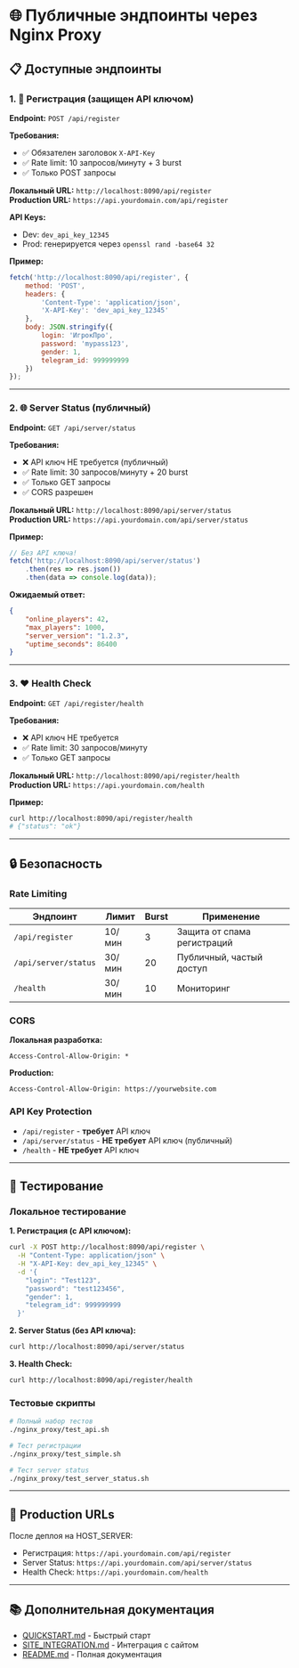 # 🌐 Публичные эндпоинты через Nginx Proxy

## 📋 Доступные эндпоинты

### 1. 🔐 Регистрация (защищен API ключом)

**Endpoint:** `POST /api/register`

**Требования:**
- ✅ Обязателен заголовок `X-API-Key`
- ✅ Rate limit: 10 запросов/минуту + 3 burst
- ✅ Только POST запросы

**Локальный URL:** `http://localhost:8090/api/register`  
**Production URL:** `https://api.yourdomain.com/api/register`

**API Keys:**
- Dev: `dev_api_key_12345`
- Prod: генерируется через `openssl rand -base64 32`

**Пример:**
```javascript
fetch('http://localhost:8090/api/register', {
    method: 'POST',
    headers: {
        'Content-Type': 'application/json',
        'X-API-Key': 'dev_api_key_12345'
    },
    body: JSON.stringify({
        login: 'ИгрокПро',
        password: 'mypass123',
        gender: 1,
        telegram_id: 999999999
    })
});
```

---

### 2. 🌐 Server Status (публичный)

**Endpoint:** `GET /api/server/status`

**Требования:**
- ❌ API ключ НЕ требуется (публичный)
- ✅ Rate limit: 30 запросов/минуту + 20 burst
- ✅ Только GET запросы
- ✅ CORS разрешен

**Локальный URL:** `http://localhost:8090/api/server/status`  
**Production URL:** `https://api.yourdomain.com/api/server/status`

**Пример:**
```javascript
// Без API ключа!
fetch('http://localhost:8090/api/server/status')
    .then(res => res.json())
    .then(data => console.log(data));
```

**Ожидаемый ответ:**
```json
{
    "online_players": 42,
    "max_players": 1000,
    "server_version": "1.2.3",
    "uptime_seconds": 86400
}
```

---

### 3. ❤️ Health Check

**Endpoint:** `GET /api/register/health`

**Требования:**
- ❌ API ключ НЕ требуется
- ✅ Rate limit: 30 запросов/минуту
- ✅ Только GET запросы

**Локальный URL:** `http://localhost:8090/api/register/health`  
**Production URL:** `https://api.yourdomain.com/health`

**Пример:**
```bash
curl http://localhost:8090/api/register/health
# {"status": "ok"}
```

---

## 🔒 Безопасность

### Rate Limiting

| Эндпоинт | Лимит | Burst | Применение |
|----------|-------|-------|------------|
| `/api/register` | 10/мин | 3 | Защита от спама регистраций |
| `/api/server/status` | 30/мин | 20 | Публичный, частый доступ |
| `/health` | 30/мин | 10 | Мониторинг |

### CORS

**Локальная разработка:**
```nginx
Access-Control-Allow-Origin: *
```

**Production:**
```nginx
Access-Control-Allow-Origin: https://yourwebsite.com
```

### API Key Protection

- `/api/register` - **требует** API ключ
- `/api/server/status` - **НЕ требует** API ключ (публичный)
- `/health` - **НЕ требует** API ключ

---

## 🧪 Тестирование

### Локальное тестирование

**1. Регистрация (с API ключом):**
```bash
curl -X POST http://localhost:8090/api/register \
  -H "Content-Type: application/json" \
  -H "X-API-Key: dev_api_key_12345" \
  -d '{
    "login": "Test123",
    "password": "test123456",
    "gender": 1,
    "telegram_id": 999999999
  }'
```

**2. Server Status (без API ключа):**
```bash
curl http://localhost:8090/api/server/status
```

**3. Health Check:**
```bash
curl http://localhost:8090/api/register/health
```

### Тестовые скрипты

```bash
# Полный набор тестов
./nginx_proxy/test_api.sh

# Тест регистрации
./nginx_proxy/test_simple.sh

# Тест server status
./nginx_proxy/test_server_status.sh
```

---

## 🚀 Production URLs

После деплоя на HOST_SERVER:

- Регистрация: `https://api.yourdomain.com/api/register`
- Server Status: `https://api.yourdomain.com/api/server/status`
- Health Check: `https://api.yourdomain.com/health`

---

## 📚 Дополнительная документация

- [QUICKSTART.md](QUICKSTART.md) - Быстрый старт
- [SITE_INTEGRATION.md](SITE_INTEGRATION.md) - Интеграция с сайтом
- [README.md](README.md) - Полная документация



